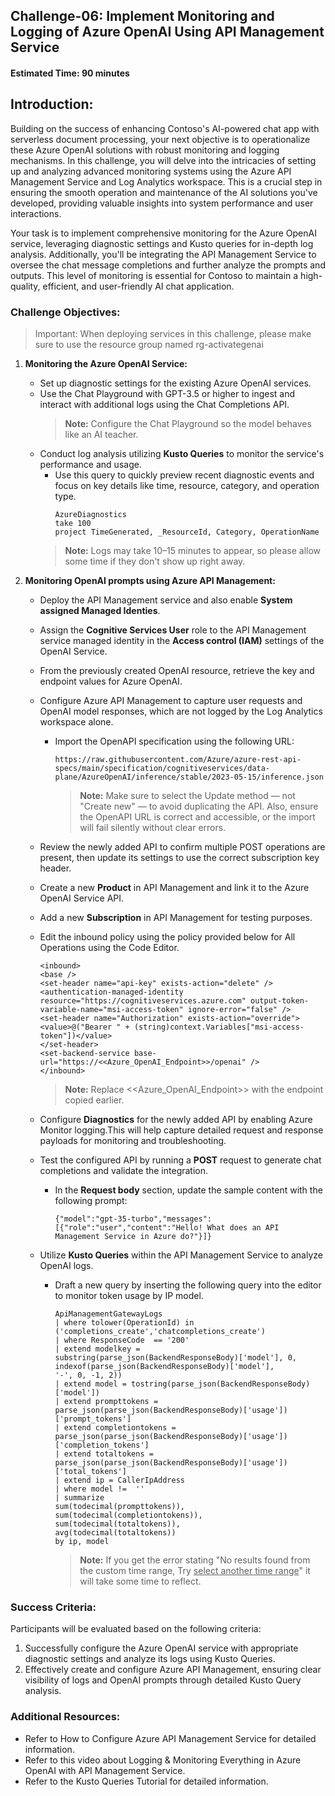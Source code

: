 ## Challenge-06: Implement Monitoring and Logging of Azure OpenAI Using API Management Service  
#### Estimated Time: 90 minutes  
## Introduction:
Building on the success of enhancing Contoso's AI-powered chat app with serverless document processing, your next objective is to operationalize these Azure OpenAI solutions with robust monitoring and logging mechanisms. In this challenge, you will delve into the intricacies of setting up and analyzing advanced monitoring systems using the Azure API Management Service and Log Analytics workspace. This is a crucial step in ensuring the smooth operation and maintenance of the AI solutions you've developed, providing valuable insights into system performance and user interactions.

Your task is to implement comprehensive monitoring for the Azure OpenAI service, leveraging diagnostic settings and Kusto queries for in-depth log analysis. Additionally, you'll be integrating the API Management Service to oversee the chat message completions and further analyze the prompts and outputs. This level of monitoring is essential for Contoso to maintain a high-quality, efficient, and user-friendly AI chat application.

### Challenge Objectives:
> Important: When deploying services in this challenge, please make sure to use the resource group named rg-activategenai

1. **Monitoring the Azure OpenAI Service:**

    - Set up diagnostic settings for the existing Azure OpenAI services.
    - Use the Chat Playground with GPT-3.5 or higher to ingest and interact with additional logs using the Chat Completions API.
        > **Note:** Configure the Chat Playground so the model behaves like an AI teacher.
    - Conduct log analysis utilizing **Kusto Queries** to monitor the service's performance and usage.
        -  Use this query to quickly preview recent diagnostic events and focus on key details like time, resource, category, and operation type.
            ```
            AzureDiagnostics
            take 100
            project TimeGenerated, _ResourceId, Category, OperationName
            ```
        > **Note:** Logs may take 10–15 minutes to appear, so please allow some time if they don't show up right away.

2. **Monitoring OpenAI prompts using Azure API Management:**  
    - Deploy the API Management service and also enable **System assigned Managed Identies**.

    - Assign the **Cognitive Services User** role to the API Management service managed identity in the **Access control (IAM)** settings of the OpenAI Service.  

    - From the previously created OpenAI resource, retrieve the key and endpoint values for Azure OpenAI.  

    - Configure Azure API Management to capture user requests and OpenAI model responses, which are not logged by the Log Analytics workspace alone.
        - Import the OpenAPI specification using the following URL:
            ```
            https://raw.githubusercontent.com/Azure/azure-rest-api-specs/main/specification/cognitiveservices/data-plane/AzureOpenAI/inference/stable/2023-05-15/inference.json
            ```
            > **Note:** Make sure to select the Update method — not "Create new" — to avoid duplicating the API. Also, ensure the OpenAPI URL is correct and accessible, or the import will fail silently without clear errors. 

    -  Review the newly added API to confirm multiple POST operations are present, then update its settings to use the correct subscription key header.  

    - Create a new **Product** in API Management and link it to the Azure OpenAI Service API.

    - Add a new **Subscription** in API Management for testing purposes.

    - Edit the inbound policy using the policy provided below for All Operations using the Code Editor.
        ```
        <inbound>
        <base />
        <set-header name="api-key" exists-action="delete" />
        <authentication-managed-identity resource="https://cognitiveservices.azure.com" output-token-variable-name="msi-access-token" ignore-error="false" />
        <set-header name="Authorization" exists-action="override">
        <value>@("Bearer " + (string)context.Variables["msi-access-token"])</value>
        </set-header>
        <set-backend-service base-url="https://<<Azure_OpenAI_Endpoint>>/openai" />
        </inbound>
        ```
        > **Note:** Replace <<Azure_OpenAI_Endpoint>> with the endpoint copied earlier.
    - Configure **Diagnostics** for the newly added API by enabling Azure Monitor logging.This will help capture detailed request and response payloads for monitoring and troubleshooting.
    
    - Test the configured API by running a **POST** request to generate chat completions and validate the integration.
        -  In the **Request body** section, update the sample content with the following prompt:
            ```
            {"model":"gpt-35-turbo","messages":[{"role":"user","content":"Hello! What does an API Management Service in Azure do?"}]}
            ``` 
    - Utilize **Kusto Queries** within the API Management Service to analyze OpenAI logs.
        - Draft a new query by inserting the following query into the editor to monitor token usage by IP model.
            ```
            ApiManagementGatewayLogs
            | where tolower(OperationId) in ('completions_create','chatcompletions_create')
            | where ResponseCode  == '200'
            | extend modelkey = substring(parse_json(BackendResponseBody)['model'], 0, indexof(parse_json(BackendResponseBody)['model'], 
            '-', 0, -1, 2))
            | extend model = tostring(parse_json(BackendResponseBody)['model'])
            | extend prompttokens = parse_json(parse_json(BackendResponseBody)['usage'])['prompt_tokens']
            | extend completiontokens = parse_json(parse_json(BackendResponseBody)['usage'])['completion_tokens']
            | extend totaltokens = parse_json(parse_json(BackendResponseBody)['usage'])['total_tokens']
            | extend ip = CallerIpAddress
            | where model !=  ''
            | summarize
            sum(todecimal(prompttokens)),
            sum(todecimal(completiontokens)),
            sum(todecimal(totaltokens)),
            avg(todecimal(totaltokens))
            by ip, model
            ```
            > **Note:** If you get the error stating "No results found from the custom time range, Try <u>select another time range</u>" it will take some time to reflect. 

### Success Criteria:
Participants will be evaluated based on the following criteria:

1. Successfully configure the Azure OpenAI service with appropriate diagnostic settings and analyze its logs using Kusto Queries.
2. Effectively create and configure Azure API Management, ensuring clear visibility of logs and OpenAI prompts through detailed Kusto Query analysis.

### Additional Resources:
- Refer to How to Configure Azure API Management Service for detailed information.
- Refer to this video about Logging & Monitoring Everything in Azure OpenAI with API Management Service.
- Refer to the Kusto Queries Tutorial for detailed information.
